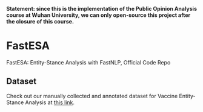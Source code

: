**Statement: since this is the implementation of the Public Opinion Analysis course at Wuhan University, we can only open-source this project after the closure of this course.**
# FastESA
FastESA: Entity-Stance Analysis with FastNLP, Official Code Repo

## Dataset
Check out our manually collected and annotated dataset for Vaccine Entity-Stance Analysis at [this link](https://drive.google.com/file/d/17UsNdekDPKg7kiPsM7CKg8bgYXP440Rm/view?usp=sharing).
